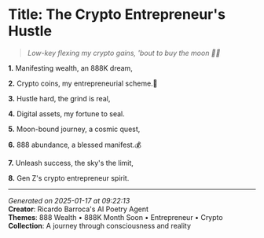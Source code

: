 # Title: The Crypto Entrepreneur's Hustle

> *Low-key flexing my crypto gains, 'bout to buy the moon 🤑🚀*

**1.** Manifesting wealth, an 888K dream,


**2.** Crypto coins, my entrepreneurial scheme.🚀


**3.** Hustle hard, the grind is real,


**4.** Digital assets, my fortune to seal.


**5.** Moon-bound journey, a cosmic quest,


**6.** 888 abundance, a blessed manifest.💰


**7.** Unleash success, the sky's the limit,


**8.** Gen Z's crypto entrepreneur spirit.



---

*Generated on 2025-01-17 at 09:22:13*  
**Creator**: Ricardo Barroca's AI Poetry Agent  
**Themes**: 888 Wealth • 888K Month Soon • Entrepreneur • Crypto  
**Collection**: A journey through consciousness and reality